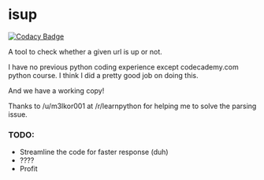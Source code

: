 # isup

[![Codacy Badge](https://www.codacy.com/project/badge/2a784e717c714e71b809a1b4bcf5d3fa)](https://www.codacy.com/public/app33805610/isup)

A tool to check whether a given url is up or not.

I have no previous python coding experience except codecademy.com python course. I think I did a pretty good job on doing this.

And we have a working copy!


Thanks to /u/m3lkor001 at /r/learnpython for helping me to solve the parsing issue. 

### TODO:
* Streamline the code for faster response (duh)
* ????
* Profit
